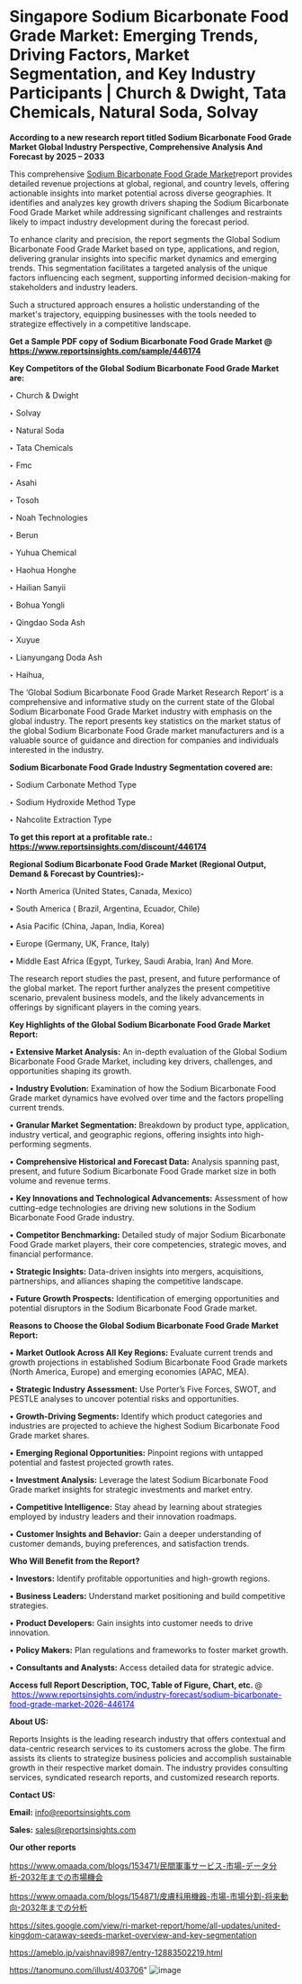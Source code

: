 # Singapore Sodium Bicarbonate Food Grade Market: Emerging Trends, Driving Factors, Market Segmentation, and Key Industry Participants | Church & Dwight, Tata Chemicals, Natural Soda, Solvay

<strong>According to a new research report titled Sodium Bicarbonate Food Grade Market Global Industry Perspective, Comprehensive Analysis And Forecast by 2025 – 2033</strong>

This comprehensive <a href=https://www.reportsinsights.com/sample/446174>Sodium Bicarbonate Food Grade Market</a>report provides detailed revenue projections at global, regional, and country levels, offering actionable insights into market potential across diverse geographies. It identifies and analyzes key growth drivers shaping the Sodium Bicarbonate Food Grade Market while addressing significant challenges and restraints likely to impact industry development during the forecast period.

To enhance clarity and precision, the report segments the Global Sodium Bicarbonate Food Grade Market based on type, applications, and region, delivering granular insights into specific market dynamics and emerging trends. This segmentation facilitates a targeted analysis of the unique factors influencing each segment, supporting informed decision-making for stakeholders and industry leaders.

Such a structured approach ensures a holistic understanding of the market's trajectory, equipping businesses with the tools needed to strategize effectively in a competitive landscape.

<strong>Get a Sample PDF copy of Sodium Bicarbonate Food Grade Market </strong><strong>@<a href=https://www.reportsinsights.com/sample/446174 style=color:#0000ff;> https://www.reportsinsights.com/sample/446174</a></strong></font>

<strong>Key Competitors of the Global Sodium Bicarbonate Food Grade Market are:</strong>

‣ Church & Dwight

‣ Solvay

‣ Natural Soda

‣ Tata Chemicals

‣ Fmc

‣ Asahi

‣ Tosoh

‣ Noah Technologies

‣ Berun

‣ Yuhua Chemical

‣ Haohua Honghe

‣ Hailian Sanyii

‣ Bohua Yongli

‣ Qingdao Soda Ash

‣ Xuyue

‣ Lianyungang Doda Ash

‣ Haihua,

The ‘Global Sodium Bicarbonate Food Grade Market Research Report’ is a comprehensive and informative study on the current state of the Global Sodium Bicarbonate Food Grade Market industry with emphasis on the global industry. The report presents key statistics on the market status of the global Sodium Bicarbonate Food Grade market manufacturers and is a valuable source of guidance and direction for companies and individuals interested in the industry.

<strong>Sodium Bicarbonate Food Grade Industry Segmentation covered are:</strong>

‣ Sodium Carbonate Method Type

‣ Sodium Hydroxide Method Type

‣ Nahcolite Extraction Type

<strong>To get this report at a profitable rate.: <a href=https://www.reportsinsights.com/discount/446174 style=color:#0000ff;>https://www.reportsinsights.com/discount/446174</a></strong></font>

<strong>Regional Sodium Bicarbonate Food Grade Market (Regional Output, Demand &amp; Forecast by Countries):-</strong>

• North America (United States, Canada, Mexico)

• South America ( Brazil, Argentina, Ecuador, Chile)

• Asia Pacific (China, Japan, India, Korea)

• Europe (Germany, UK, France, Italy)

• Middle East Africa (Egypt, Turkey, Saudi Arabia, Iran) And More.

The research report studies the past, present, and future performance of the global market. The report further analyzes the present competitive scenario, prevalent business models, and the likely advancements in offerings by significant players in the coming years.

<strong>Key Highlights of the Global Sodium Bicarbonate Food Grade Market Report:</strong>

• <strong>Extensive Market Analysis:</strong> An in-depth evaluation of the Global Sodium Bicarbonate Food Grade Market, including key drivers, challenges, and opportunities shaping its growth.

• <strong>Industry Evolution:</strong> Examination of how the Sodium Bicarbonate Food Grade market dynamics have evolved over time and the factors propelling current trends.

• <strong>Granular Market Segmentation:</strong> Breakdown by product type, application, industry vertical, and geographic regions, offering insights into high-performing segments.

• <strong>Comprehensive Historical and Forecast Data:</strong> Analysis spanning past, present, and future Sodium Bicarbonate Food Grade market size in both volume and revenue terms.

• <strong>Key Innovations and Technological Advancements:</strong> Assessment of how cutting-edge technologies are driving new solutions in the Sodium Bicarbonate Food Grade industry.

• <strong>Competitor Benchmarking:</strong> Detailed study of major Sodium Bicarbonate Food Grade market players, their core competencies, strategic moves, and financial performance.

• <strong>Strategic Insights:</strong> Data-driven insights into mergers, acquisitions, partnerships, and alliances shaping the competitive landscape.

• <strong>Future Growth Prospects:</strong> Identification of emerging opportunities and potential disruptors in the Sodium Bicarbonate Food Grade market.

<strong>Reasons to Choose the Global Sodium Bicarbonate Food Grade Market Report:</strong>

• <strong>Market Outlook Across All Key Regions:</strong> Evaluate current trends and growth projections in established Sodium Bicarbonate Food Grade markets (North America, Europe) and emerging economies (APAC, MEA).

• <strong>Strategic Industry Assessment:</strong> Use Porter’s Five Forces, SWOT, and PESTLE analyses to uncover potential risks and opportunities.

• <strong>Growth-Driving Segments:</strong> Identify which product categories and industries are projected to achieve the highest Sodium Bicarbonate Food Grade market shares.

• <strong>Emerging Regional Opportunities:</strong> Pinpoint regions with untapped potential and fastest projected growth rates.

• <strong>Investment Analysis:</strong> Leverage the latest Sodium Bicarbonate Food Grade market insights for strategic investments and market entry.

• <strong>Competitive Intelligence:</strong> Stay ahead by learning about strategies employed by industry leaders and their innovation roadmaps.

• <strong>Customer Insights and Behavior:</strong> Gain a deeper understanding of customer demands, buying preferences, and satisfaction trends.

<strong>Who Will Benefit from the Report?</strong>

• <strong>Investors:</strong> Identify profitable opportunities and high-growth regions.

• <strong>Business Leaders:</strong> Understand market positioning and build competitive strategies.

• <strong>Product Developers:</strong> Gain insights into customer needs to drive innovation.

• <strong>Policy Makers:</strong> Plan regulations and frameworks to foster market growth.

• <strong>Consultants and Analysts:</strong> Access detailed data for strategic advice.
</ul>
<strong>Access full Report Description, TOC, Table of Figure, Chart, etc. </strong>@  <a href=https://www.reportsinsights.com/industry-forecast/sodium-bicarbonate-food-grade-market-2026-446174 style=color:#0000ff;>https://www.reportsinsights.com/industry-forecast/sodium-bicarbonate-food-grade-market-2026-446174</a></font>

<strong><strong>About US</strong>:</strong>

Reports Insights is the leading research industry that offers contextual and data-centric research services to its customers across the globe. The firm assists its clients to strategize business policies and accomplish sustainable growth in their respective market domain. The industry provides consulting services, syndicated research reports, and customized research reports.

<strong>Contact US:</strong>

<p class=""""><b>Email:</b> <a href=mailto:info@reportsinsights.com>info@reportsinsights.com</a></p>
<p class=""""><b>Sales:</b> <a href=mailto:sales@reportsinsights.com>sales@reportsinsights.com</a></p>

<strong>Our other reports</strong>

<a href=https://www.omaada.com/blogs/153471/民間軍事サービス-市場-データ分析-2032年までの市場機会>https://www.omaada.com/blogs/153471/民間軍事サービス-市場-データ分析-2032年までの市場機会</a>

<a href=https://www.omaada.com/blogs/154871/皮膚科用機器-市場-市場分割-将来動向-2032年までの分析>https://www.omaada.com/blogs/154871/皮膚科用機器-市場-市場分割-将来動向-2032年までの分析</a>

<a href=https://sites.google.com/view/ri-market-report/home/all-updates/united-kingdom-caraway-seeds-market-overview-and-key-segmentation>https://sites.google.com/view/ri-market-report/home/all-updates/united-kingdom-caraway-seeds-market-overview-and-key-segmentation</a>

<a href=https://ameblo.jp/vaishnavi8987/entry-12883502219.html>https://ameblo.jp/vaishnavi8987/entry-12883502219.html</a>

<a href=https://tanomuno.com/illust/403706>https://tanomuno.com/illust/403706</a>"
![image](https://github.com/user-attachments/assets/ff0e36c4-19af-4901-a352-684254a66171)
